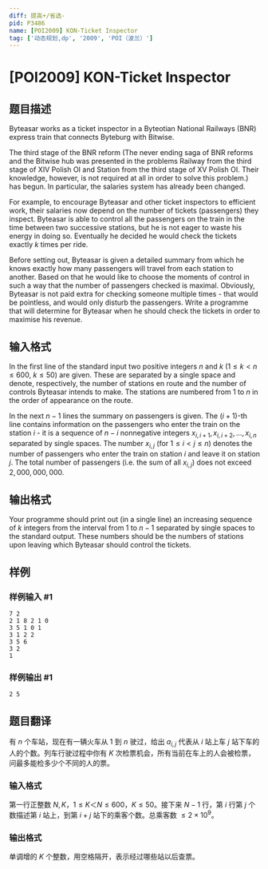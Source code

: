 ```yaml
---
diff: 提高+/省选-
pid: P3486
name: [POI2009] KON-Ticket Inspector
tag: ['动态规划,dp', '2009', 'POI（波兰）']
---
```

# [POI2009] KON-Ticket Inspector
## 题目描述

Byteasar works as a ticket inspector in a Byteotian National Railways (BNR)    express train that connects Byteburg with Bitwise.

The third stage of the BNR reform (The never ending saga of BNR reforms and the Bitwise hub was presented in the problems Railway from the third stage of XIV Polish OI and Station from the third stage of XV Polish OI. Their knowledge, however, is not required at all in order to solve this        problem.) has begun. In particular, the salaries system has already been changed.

For example, to encourage Byteasar and other ticket inspectors to efficient work, their salaries now depend on the number of tickets (passengers) they    inspect. Byteasar is able to control all the passengers on the train in the time between two successive stations, but he is not eager to waste his energy in doing so. Eventually he decided he would check the tickets exactly $k$ times per ride.

Before setting out, Byteasar is given a detailed summary from which he knows    exactly how many passengers will travel from each station to another. Based    on that he would like to choose the moments of control in such a way that    the number of passengers checked is maximal. Obviously, Byteasar is not    paid extra for checking someone multiple times - that would be pointless,    and would only disturb the passengers. Write a programme that will determine    for Byteasar when he should check the tickets in order to maximise his    revenue.

## 输入格式

In the first line of the standard input two positive integers $n$ and $k$ ($1 ≤ k < n ≤ 600$, $k ≤ 50$) are given. These are separated by a single space and denote, respectively, the number of stations en route and the number of controls Byteasar intends to make. The stations are numbered from $1$ to $n$ in the order of appearance on the route.

In the next $n-1$ lines the summary on passengers is given. The $(i+1)$-th line contains information on the passengers who enter the train on the station $i$ - it is a sequence of $n-i$ nonnegative integers $x_{i,i+1},x_{i,i+2},…,x_{i,n}$ separated by single spaces. The number $x_{i,j}$ (for $1 ≤ i < j ≤ n$) denotes the number of passengers who enter the train on station $i$ and leave it on station $j$. The total number of passengers (i.e. the sum of all $x_{i,j}$) does not exceed $2{,}000{,}000{,}000$.
## 输出格式

Your programme should print out (in a single line) an increasing sequence of $k$ integers from the interval from $1$ to $n-1$ separated by single spaces to the standard output. These numbers should be the numbers of stations upon leaving which Byteasar should control the tickets.
## 样例

### 样例输入 #1
```
7 2
2 1 8 2 1 0
3 5 1 0 1
3 1 2 2
3 5 6
3 2
1

```
### 样例输出 #1
```
2 5

```
## 题目翻译


有 $n$ 个车站，现在有一辆火车从 $1$ 到 $n$ 驶过，给出 $a_{i,j}$ 代表从 $i$ 站上车 $j$ 站下车的人的个数。列车行驶过程中你有 $K$ 次检票机会，所有当前在车上的人会被检票，问最多能检多少个不同的人的票。

### 输入格式

第一行正整数 $N,K$，$1≤K＜N≤600$，$K≤50$。接下来 $N-1$ 行，第 $i$ 行第 $j$ 个数描述第 $i$ 站上，到第 $i+j$ 站下的乘客个数。总乘客数 $≤2\times 10^9$。

### 输出格式

单调增的 $K$ 个整数，用空格隔开，表示经过哪些站以后查票。

